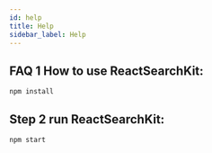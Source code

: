 ```yaml
---
id: help
title: Help
sidebar_label: Help
---
```


## FAQ 1 How to use ReactSearchKit:

```console:
npm install
```

## Step 2 run ReactSearchKit:

```console:
npm start
```